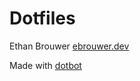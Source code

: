 # Dotfiles

Ethan Brouwer
[ebrouwer.dev](ebrouwer.dev)

Made with [dotbot](https://github.com/anishathalye/dotbot)
